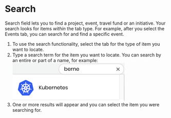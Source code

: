 # Search

Search field lets you to find a project, event, travel fund or an initiative. Your search looks for items _within_ the tab type. For example, after you select the Events tab, you can search for and find a specific event.

1. To use the search functionality, select the tab for the type of item you want to locate.
2. Type a search term for the item you want to locate. You can search by an entire or part of a name, for example:  ![](../../.gitbook/assets/7416595%20%281%29.png)                                                                                                                                                                                                                                                                                                                  
3. One or more results will appear and you can select the item you were searching for.

